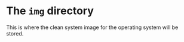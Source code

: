 # The `img` directory

This is where the clean system image for the operating system will be stored.